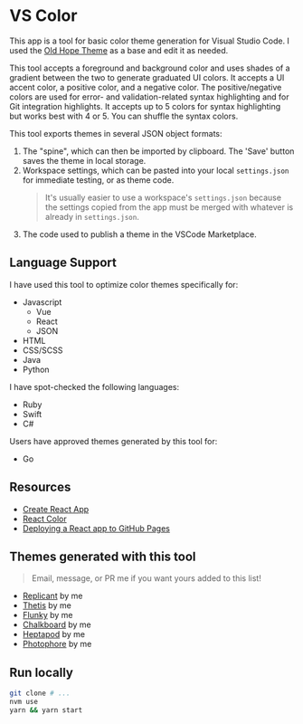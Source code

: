 # VS Color

This app is a tool for basic color theme generation for Visual Studio Code. I used the [Old Hope Theme](https://marketplace.visualstudio.com/items?itemName=dustinsanders.an-old-hope-theme-vscode) as a base and edit it as needed.

This tool accepts a foreground and background color and uses shades of a gradient between the two to generate graduated UI colors. It accepts a UI accent color, a positive color, and a negative color. The positive/negative colors are used for error- and validation-related syntax highlighting and for Git integration highlights. It accepts up to 5 colors for syntax highlighting but works best with 4 or 5. You can shuffle the syntax colors.

This tool exports themes in several JSON object formats: 
  1. The "spine", which can then be imported by clipboard. The 'Save' button saves the theme in local storage.
  1. Workspace settings, which can be pasted into your local `settings.json` for immediate testing, or as theme code.
      > It's usually easier to use a workspace's `settings.json` because the settings copied from the app must be merged with whatever is already in `settings.json`.
  1. The code used to publish a theme in the VSCode Marketplace.


## Language Support

I have used this tool to optimize color themes specifically for:
  - Javascript
    - Vue
    - React
    - JSON
  - HTML
  - CSS/SCSS
  - Java
  - Python

I have spot-checked the following languages:
  - Ruby
  - Swift
  - C#

Users have approved themes generated by this tool for:
  - Go

## Resources
- [Create React App](https://github.com/facebookincubator/create-react-app)
- [React Color](http://casesandberg.github.io/react-color/)
- [Deploying a React app to GitHub Pages](https://github.com/gitname/react-gh-pages)

## Themes generated with this tool

> Email, message, or PR me if you want yours added to this list!

- [Replicant](https://marketplace.visualstudio.com/items?itemName=kenziebottoms.replicant) by me
- [Thetis](https://marketplace.visualstudio.com/items?itemName=kenziebottoms.thetis) by me
- [Flunky](https://marketplace.visualstudio.com/items?itemName=kenziebottoms.flunky) by me
- [Chalkboard](https://marketplace.visualstudio.com/items?itemName=kenziebottoms.chalkboard) by me
- [Heptapod](https://marketplace.visualstudio.com/items?itemName=kenziebottoms.heptapod) by me
- [Photophore](https://marketplace.visualstudio.com/items?itemName=kenziebottoms.photophore) by me

## Run locally

```bash
git clone # ...
nvm use
yarn && yarn start
```